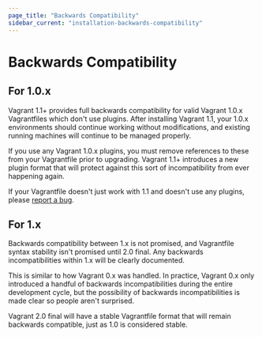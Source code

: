 ```yaml
---
page_title: "Backwards Compatibility"
sidebar_current: "installation-backwards-compatibility"
---
```


# Backwards Compatibility

## For 1.0.x

Vagrant 1.1+ provides full backwards compatibility for valid Vagrant 1.0.x
Vagrantfiles which don't use plugins. After installing Vagrant 1.1, your 1.0.x environments should
continue working without modifications, and existing running machines will
continue to be managed properly.

If you use any Vagrant 1.0.x plugins, you must remove references to these from
your Vagrantfile prior to upgrading. Vagrant 1.1+ introduces a new plugin
format that will protect against this sort of incompatibility from ever
happening again.

If your Vagrantfile doesn't just work with 1.1 and doesn't use any plugins,
please [report a bug](https://github.com/mitchellh/vagrant/issues).

## For 1.x

Backwards compatibility between 1.x is not promised, and Vagrantfile
syntax stability isn't promised until 2.0 final. Any backwards incompatibilities
within 1.x will be clearly documented.

This is similar to how Vagrant 0.x was handled. In practice, Vagrant 0.x
only introduced a handful of backwards incompatibilities during the entire
development cycle, but the possibility of backwards incompatibilities
is made clear so people aren't surprised.

Vagrant 2.0 final will have a stable Vagrantfile format that will
remain backwards compatible, just as 1.0 is considered stable.
